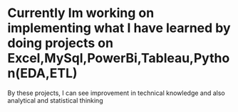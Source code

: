 # Currently Im working on implementing what I have learned by doing projects on Excel,MySql,PowerBi,Tableau,Python(EDA,ETL)
By these projects, I can see improvement in technical knowledge and also analytical and statistical thinking 
